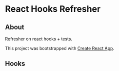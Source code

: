 # React Hooks Refresher

## About

Refresher on react hooks + tests.

This project was bootstrapped with [Create React App](https://github.com/facebook/create-react-app).

## Hooks

